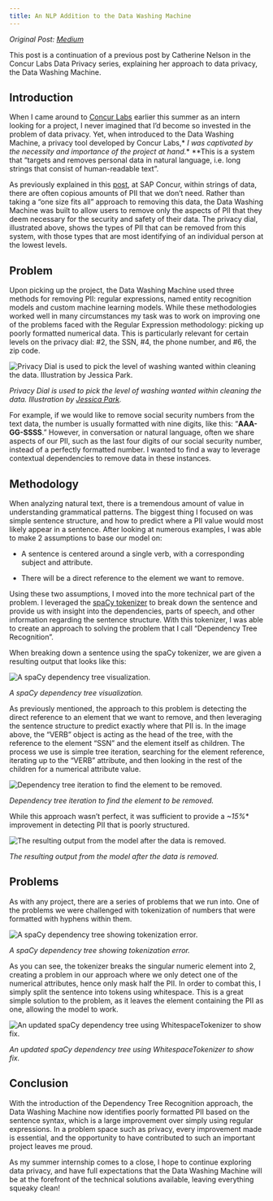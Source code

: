 ```yaml
---
title: An NLP Addition to the Data Washing Machine
---
```


_Original Post: [Medium](https://blog.concurlabs.com/an-nlp-addition-to-the-data-washing-machine-c7da96d75db6)_

This post is a continuation of a previous post by Catherine Nelson in the Concur Labs Data Privacy series, explaining her approach to data privacy, the Data Washing Machine.

## **Introduction**

When I came around to [Concur Labs](https://concurlabs.com/) earlier this summer as an intern looking for a project, I never imagined that I’d become so invested in the problem of data privacy. Yet, when introduced to the Data Washing Machine, a privacy tool developed by Concur Labs,* *I was captivated by the necessity and importance of the project at hand.** **This is a system that “targets and removes personal data in natural language, i.e. long strings that consist of human-readable text”.

As previously explained in this [post](https://blog.concurlabs.com/wash-away-your-personal-data-b8faa262c755), at SAP Concur, within strings of data, there are often copious amounts of PII that we don’t need. Rather than taking a “one size fits all” approach to removing this data, the Data Washing Machine was built to allow users to remove only the aspects of PII that they deem necessary for the security and safety of their data. The privacy dial, illustrated above, shows the types of PII that can be removed from this system, with those types that are most identifying of an individual person at the lowest levels.

## **Problem**

Upon picking up the project, the Data Washing Machine used three methods for removing PII: regular expressions, named entity recognition models and custom machine learning models. While these methodologies worked well in many circumstances my task was to work on improving one of the problems faced with the Regular Expression methodology: picking up poorly formatted numerical data. This is particularly relevant for certain levels on the privacy dial: #2, the SSN, #4, the phone number, and #6, the zip code.

![Privacy Dial is used to pick the level of washing wanted within cleaning the data. Illustration by [Jessica Park](https://www.linkedin.com/in/jessicapark1/).](https://cdn-images-1.medium.com/max/2000/1*FhiIHJHOln2yaMDdq707LA.png)

*Privacy Dial is used to pick the level of washing wanted within cleaning the data. Illustration by [Jessica Park](https://www.linkedin.com/in/jessicapark1/).*

For example, if we would like to remove social security numbers from the text data, the number is usually formatted with nine digits, like this: “**AAA-GG-SSSS**.” However, in conversation or natural language, often we share aspects of our PII, such as the last four digits of our social security number, instead of a perfectly formatted number. I wanted to find a way to leverage contextual dependencies to remove data in these instances.

## **Methodology**

When analyzing natural text, there is a tremendous amount of value in understanding grammatical patterns. The biggest thing I focused on was simple sentence structure, and how to predict where a PII value would most likely appear in a sentence. After looking at numerous examples, I was able to make 2 assumptions to base our model on:

* A sentence is centered around a single verb, with a corresponding subject and attribute.

* There will be a direct reference to the element we want to remove.

Using these two assumptions, I moved into the more technical part of the problem. I leveraged the [spaCy tokenizer](https://spacy.io/api/tokenizer) to break down the sentence and provide us with insight into the dependencies, parts of speech, and other information regarding the sentence structure. With this tokenizer, I was able to create an approach to solving the problem that I call “Dependency Tree Recognition”.

When breaking down a sentence using the spaCy tokenizer, we are given a resulting output that looks like this:

![A spaCy dependency tree visualization.](https://cdn-images-1.medium.com/max/2000/1*vlXVLiF5jQMtXuvdKrOLog.png)

*A spaCy dependency tree visualization.*

As previously mentioned, the approach to this problem is detecting the direct reference to an element that we want to remove, and then leveraging the sentence structure to predict exactly where that PII is. In the image above, the “VERB” object is acting as the head of the tree, with the reference to the element “SSN” and the element itself as children. The process we use is simple tree iteration, searching for the element reference, iterating up to the “VERB” attribute, and then looking in the rest of the children for a numerical attribute value.

![Dependency tree iteration to find the element to be removed.](https://cdn-images-1.medium.com/max/2000/1*JfNdGN93YWR7xMBlwuixEA.png)

*Dependency tree iteration to find the element to be removed.*

While this approach wasn’t perfect, it was sufficient to provide a *~15%** improvement in detecting PII that is poorly structured.

![The resulting output from the model after the data is removed.](https://cdn-images-1.medium.com/max/2000/1*TGGcPqaYiiNz4OyYbQpgVw.png)

*The resulting output from the model after the data is removed.*

## **Problems**

As with any project, there are a series of problems that we run into. One of the problems we were challenged with tokenization of numbers that were formatted with hyphens within them.

![A spaCy dependency tree showing tokenization error.](https://cdn-images-1.medium.com/max/2000/1*1MrFdGCXupX3amLtjW_dMw.png)

*A spaCy dependency tree showing tokenization error.*

As you can see, the tokenizer breaks the singular numeric element into 2, creating a problem in our approach where we only detect one of the numerical attributes, hence only mask half the PII. In order to combat this, I simply split the sentence into tokens using whitespace. This is a great simple solution to the problem, as it leaves the element containing the PII as one, allowing the model to work.

![An updated spaCy dependency tree using WhitespaceTokenizer to show fix.](https://cdn-images-1.medium.com/max/2000/1*WwV4vOzf31gUxqO_34FA6g.png)

*An updated spaCy dependency tree using WhitespaceTokenizer to show fix.*

## **Conclusion**

With the introduction of the Dependency Tree Recognition approach, the Data Washing Machine now identifies poorly formatted PII based on the sentence syntax, which is a large improvement over simply using regular expressions. In a problem space such as privacy, every improvement made is essential, and the opportunity to have contributed to such an important project leaves me proud.

As my summer internship comes to a close, I hope to continue exploring data privacy, and have full expectations that the Data Washing Machine will be at the forefront of the technical solutions available, leaving everything squeaky clean!
